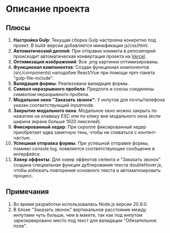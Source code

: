 # Описание проекта

## Плюсы

1. **Настройка Gulp**: Текущая сборка Gulp настроена конкретно под проект. В build-версии добавляется минификация js/css/html.
2. **Автоматический деплой**: При отправке коммита в репозиторий происходит автоматическая конвертация проекта на [Vercel](https://inchapin-test.vercel.app/).
3. **Оптимизация изображений**: Все .png картинки оптимизированы.
4. **Функционал компонентов**: Создан функционал компонентов (src/components) наподобие React/Vue при помощи npm-пакета "gulp-file-include".
5. **Валидация формы**: Реализована валидация формы.
6. **Символ неразрывного пробела**: Предлоги и союзы соединены символом неразрывного пробела.
7. **Модальное окно "Заказать звонок"**: У инпутов для почты/телефона указан соответствующий inputmode.
8. **Закрытие модального окна**: Модальное окно можно закрыть по нажатию на клавишу ESC или по клику вне модального окна (если ширина экрана больше 1920 пикселей).
9. **Фиксированный хедер**: При скролле фиксированный хедер приобретает едва заметную тень, чтобы не сливаться с контент-частью.
10. **Успешная отправка формы**: При успешной отправке формы, помимо console.log, появляется соответствующее сообщение в интерфейсе.
11. **Ховер эффекты**: Для ховер эффектов селекта и "Заказать звонок" создана специальная функция дублирования текста doubleHover.js, чтобы избежать повторения основного текста и автоматизировать процесс.

## Примечания

1. Во время разработки использовалась Node.js версии 20.9.0.
2. В блоке "Заказать звонок" вертикальное расстояние между инпутами чуть больше, чем в макете, так как под инпутом зарезервировано место под текст для валидации "Обязательное поле".